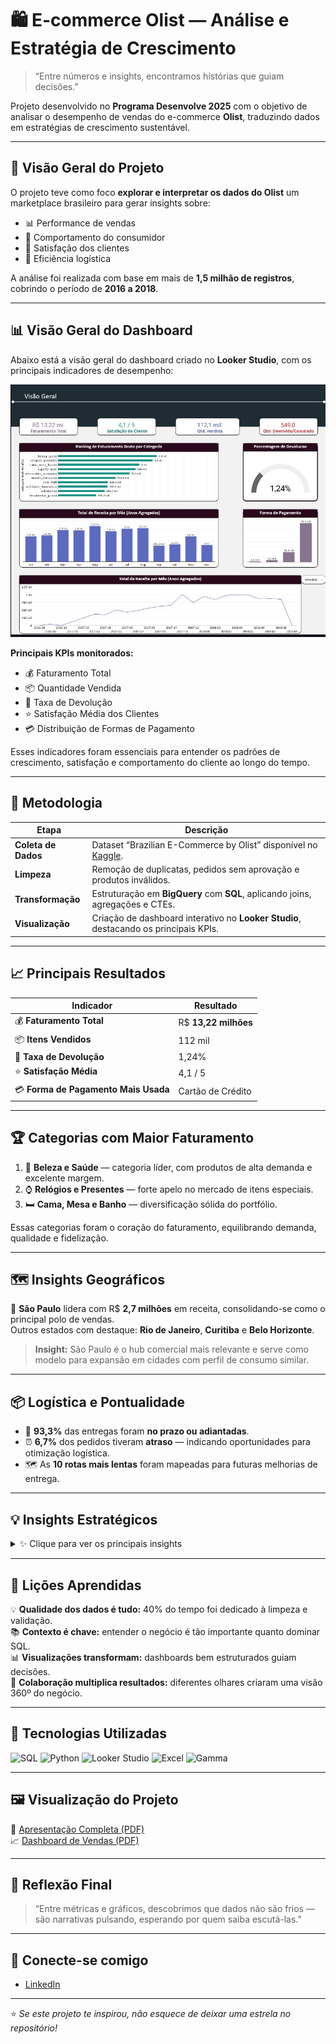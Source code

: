 
# 🛍️ E-commerce Olist — Análise e Estratégia de Crescimento

> “Entre números e insights, encontramos histórias que guiam decisões.”  

Projeto desenvolvido no **Programa Desenvolve 2025** com o objetivo de analisar o desempenho de vendas do e-commerce **Olist**, traduzindo dados em estratégias de crescimento sustentável.

---

## 🚀 Visão Geral do Projeto

O projeto teve como foco **explorar e interpretar os dados do Olist** um marketplace brasileiro para gerar insights sobre:
- 📊 Performance de vendas  
- 👥 Comportamento do consumidor  
- 💬 Satisfação dos clientes  
- 🚚 Eficiência logística  

A análise foi realizada com base em mais de **1,5 milhão de registros**, cobrindo o período de **2016 a 2018**.

---

## 📊 Visão Geral do Dashboard

Abaixo está a visão geral do dashboard criado no **Looker Studio**, com os principais indicadores de desempenho:  

![Visão Geral do Dashboard](visao_geral_dashboard.jpg)

**Principais KPIs monitorados:**
- 💰 Faturamento Total  
- 📦 Quantidade Vendida  
- 🔁 Taxa de Devolução  
- ⭐ Satisfação Média dos Clientes  
- 💳 Distribuição de Formas de Pagamento  

Esses indicadores foram essenciais para entender os padrões de crescimento, satisfação e comportamento do cliente ao longo do tempo.

---

## 🧠 Metodologia

| Etapa | Descrição |
|-------|------------|
| **Coleta de Dados** | Dataset “Brazilian E-Commerce by Olist” disponível no [Kaggle](https://www.kaggle.com/olistbr/brazilian-ecommerce).  |
| **Limpeza** | Remoção de duplicatas, pedidos sem aprovação e produtos inválidos. |
| **Transformação** | Estruturação em **BigQuery** com **SQL**, aplicando joins, agregações e CTEs. |
| **Visualização** | Criação de dashboard interativo no **Looker Studio**, destacando os principais KPIs. |

---

## 📈 Principais Resultados

| Indicador | Resultado |
|------------|------------|
| 💰 **Faturamento Total** | R$ **13,22 milhões** |
| 📦 **Itens Vendidos** | 112 mil |
| 🔁 **Taxa de Devolução** | 1,24% |
| ⭐ **Satisfação Média** | 4,1 / 5 |
| 💳 **Forma de Pagamento Mais Usada** | Cartão de Crédito |

---

## 🏆 Categorias com Maior Faturamento

1. 💅 **Beleza e Saúde** — categoria líder, com produtos de alta demanda e excelente margem.  
2. ⌚ **Relógios e Presentes** — forte apelo no mercado de itens especiais.  
3. 🛏️ **Cama, Mesa e Banho** — diversificação sólida do portfólio.  

Essas categorias foram o coração do faturamento, equilibrando demanda, qualidade e fidelização.

---

## 🗺️ Insights Geográficos

📍 **São Paulo** lidera com R$ **2,7 milhões** em receita, consolidando-se como o principal polo de vendas.  
Outros estados com destaque: **Rio de Janeiro**, **Curitiba** e **Belo Horizonte**.  

> **Insight:** São Paulo é o hub comercial mais relevante e serve como modelo para expansão em cidades com perfil de consumo similar.

---

## 📦 Logística e Pontualidade

- 🚛 **93,3%** das entregas foram **no prazo ou adiantadas**.  
- ⏰ **6,7%** dos pedidos tiveram **atraso** — indicando oportunidades para otimização logística.  
- 🗺️ As **10 rotas mais lentas** foram mapeadas para futuras melhorias de entrega.  

---

## 💡 Insights Estratégicos

<details>
<summary>✨ Clique para ver os principais insights</summary>

- 🎯 **Campanhas Pré-Setembro:** reforçar marketing antes da queda sazonal do último trimestre.  
- 🏅 **Incentivo a Vendedores:** premiar alta performance e engajamento.  
- 🔍 **Análise de Devoluções:** investigar causas raiz (produto, entrega ou defeitos).  
- 🧭 **Foco Geográfico:** expandir para cidades com perfil similar a São Paulo.  

</details>

---

## 🧩 Lições Aprendidas

💡 **Qualidade dos dados é tudo:** 40% do tempo foi dedicado à limpeza e validação.  
📚 **Contexto é chave:** entender o negócio é tão importante quanto dominar SQL.  
📊 **Visualizações transformam:** dashboards bem estruturados guiam decisões.  
🤝 **Colaboração multiplica resultados:** diferentes olhares criaram uma visão 360º do negócio.

---

## 🧰 Tecnologias Utilizadas

![SQL](https://img.shields.io/badge/SQL-BigQuery-blue?logo=googlecloud)
![Python](https://img.shields.io/badge/Python-Pandas-yellow?logo=python)
![Looker Studio](https://img.shields.io/badge/Looker%20Studio-Dashboard-1DA1F2?logo=googleanalytics)
![Excel](https://img.shields.io/badge/Excel-Data%20Cleaning-green?logo=microsoft-excel)
![Gamma](https://img.shields.io/badge/Gamma-App-purple?logo=gamma)

---

## 🖼️ Visualização do Projeto

📄 [Apresentação Completa (PDF)](Apresentação-Projeto-Final-Desenvolve-2025.pdf)  
📈 [Dashboard de Vendas (PDF)](Dashboard_vendas.pdf)

---

## 💬 Reflexão Final

> “Entre métricas e gráficos, descobrimos que dados não são frios —  
> são narrativas pulsando, esperando por quem saiba escutá-las.”

---

## 🔗 Conecte-se comigo

- [LinkedIn](https://linkedin.com/in/lucianaqa)

---

⭐ *Se este projeto te inspirou, não esquece de deixar uma estrela no repositório!*  
